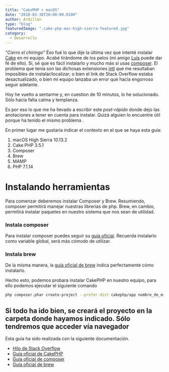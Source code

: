 ```yaml
---
title: "CakePHP + macOS"
date: "2018-03-30T20:00:00.0100"
author: Ardillán
type: "blog"
featuredImage: ".cake-php-mac-high-sierra-featured.jpg"
category:
  - Desarrollo
---
```


_"Cierro el chiringo"_ Éso fué lo que dije la última vez que intenté instalar [Cake](https://cakephp.org/) en mi equipo. Acabé tirándome de los pelos (mi amigo [Luís](https://twitter.com/luisangelarpe) puede dar fé de ello). Sí, sé que es fácil instalarlo y mucho más si usas [composer](https://getcomposer.org/). El problema que tenía son las dichosas extensiones [intl](https://php.net/manual/es/intro.intl.php) que me resultaban imposibles de instalar/localizar; o bien el link de Stack Overflow estaba desactualizado, o bien mi equipo lanzaba un error que hacía engorroso seguir adelante.

Hoy he vuelto a sentarme y, en cuestion de 10 minutos, lo he solucionado. Sólo hacía
falta calma y templanza.

Es por eso lo que me ha llevado a escribir este _post-rápido_ donde dejo las anotaciones a tener en cuenta para instalar. Quizá alguien lo encuentre útil porque ha tenido el mismo problema
.

En primer lugar me gustaría indicar el contexto en el que se haya esta guía:

1. macOS High Sierra 10.13.2
2. Cake PHP 3.5.1
3. Composer
4. Brew
5. MAMP
6. PHP 7.1.14

# Instalando herramientas

Para comenzar deberemos instalar Composer y Brew. Resumiendo, composer permitirá manejar nuestras librerías de php. Brew, en cambio, permitirá instalar paquetes en nuestro sistema que nos sean de utilidad.

### Instala composer

Para instalar composer puedes seguir su [guía oficial](https://getcomposer.org/). Recuerda instalarlo como variable global, será más cómodo de utilizar.

### Instala brew

De la misma manera, la [guía oficial de brew]() indica perfectamente cómo instalarlo.

Hecho esto, podemos probara instalar CakePHP en nuestro equipo, para ello podemos ejecutar
el siguiente comando

```bash
php composer.phar create-project --prefer-dist cakephp/app nombre_de_mi_proyecto
```

## Si todo ha ido bien, se creará el proyecto en la carpeta donde hayamos indicado. Sólo tendremos que acceder vía navegador

Esta guía ha sido realizada con la siguiente documentación.

- [Hilo de Stack Overflow](https://stackoverflow.com/a/47968488/9425344)
- [Guía oficial de CakePHP](https://book.cakephp.org/3.0/en/installation.html)
- [Guía oficial de composer](https://getcomposer.org/)
- [Guía oficial de brew](https://brew.sh/index_es)
